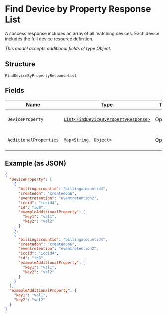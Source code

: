 
# Find Device by Property Response List

A success response includes an array of all matching devices. Each device includes the full device resource definition.

*This model accepts additional fields of type Object.*

## Structure

`FindDeviceByPropertyResponseList`

## Fields

| Name | Type | Tags | Description | Getter | Setter |
|  --- | --- | --- | --- | --- | --- |
| `DeviceProperty` | [`List<FindDeviceByPropertyResponse>`](../../doc/models/find-device-by-property-response.md) | Optional | **Constraints**: *Maximum Items*: `100` | List<FindDeviceByPropertyResponse> getDeviceProperty() | setDeviceProperty(List<FindDeviceByPropertyResponse> deviceProperty) |
| `AdditionalProperties` | `Map<String, Object>` | Optional | - | Object getAdditionalProperty(String key) | additionalProperty(String key, Object value) |

## Example (as JSON)

```json
{
  "DeviceProperty": [
    {
      "billingaccountid": "billingaccountid4",
      "createdon": "createdon6",
      "eventretention": "eventretention2",
      "iccid": "iccid4",
      "id": "id8",
      "exampleAdditionalProperty": {
        "key1": "val1",
        "key2": "val2"
      }
    },
    {
      "billingaccountid": "billingaccountid4",
      "createdon": "createdon6",
      "eventretention": "eventretention2",
      "iccid": "iccid4",
      "id": "id8",
      "exampleAdditionalProperty": {
        "key1": "val1",
        "key2": "val2"
      }
    }
  ],
  "exampleAdditionalProperty": {
    "key1": "val1",
    "key2": "val2"
  }
}
```


